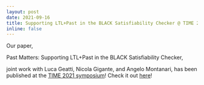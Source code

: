 ```yaml
---
layout: post
date: 2021-09-16
title: Supporting LTL+Past in the BLACK Satisfiability Checker @ TIME 2021
inline: false
---
```


Our paper,

Past Matters: Supporting LTL+Past in the BLACK Satisfiability Checker,

joint work with Luca Geatti, Nicola Gigante, and Angelo Montanari, has been published at the [TIME 2021 symposium](https://drops.dagstuhl.de/storage/00lipics/lipics-vol206-time2021/LIPIcs.TIME.2021/LIPIcs.TIME.2021.pdf)! Check it out [here](https://doi.org/10.4230/LIPIcs.TIME.2021.8)!